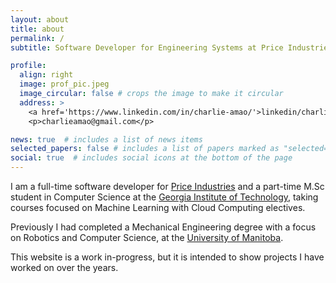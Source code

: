```yaml
---
layout: about
title: about
permalink: /
subtitle: Software Developer for Engineering Systems at Price Industries. 

profile:
  align: right
  image: prof_pic.jpeg
  image_circular: false # crops the image to make it circular
  address: >
    <a href='https://www.linkedin.com/in/charlie-amao/'>linkedin/charlie-amao</a>
    <p>charlieamao@gmail.com</p>

news: true  # includes a list of news items
selected_papers: false # includes a list of papers marked as "selected={true}"
social: true  # includes social icons at the bottom of the page
---
```



I am a full-time software developer for [Price Industries](https://www.priceindustries.com/corporate/about-us) and a part-time M.Sc student in Computer Science at the [Georgia Institute of Technology](https://omscs.gatech.edu), taking courses focused on Machine Learning with Cloud Computing electives.

Previously I had completed a Mechanical Engineering degree with a focus on Robotics and Computer Science, at the [University of Manitoba](https://umanitoba.ca/engineering/mechanical).

This website is a work in-progress, but it is intended to show projects I have worked on over the years.

<!-- Write your biography here. Tell the world about yourself. Link to your favorite [subreddit](http://reddit.com). You can put a picture in, too. The code is already in, just name your picture `prof_pic.jpg` and put it in the `img/` folder.

Put your address / P.O. box / other info right below your picture. You can also disable any these elements by editing `profile` property of the YAML header of your `_pages/about.md`. Edit `_bibliography/papers.bib` and Jekyll will render your [publications page](/al-folio/publications/) automatically.

Link to your social media connections, too. This theme is set up to use [Font Awesome icons](http://fortawesome.github.io/Font-Awesome/) and [Academicons](https://jpswalsh.github.io/academicons/), like the ones below. Add your Facebook, Twitter, LinkedIn, Google Scholar, or just disable all of them. -->
